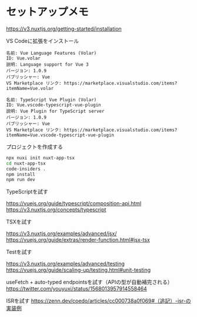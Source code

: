 # セットアップメモ

https://v3.nuxtjs.org/getting-started/installation

VS Codeに拡張をインストール

```
名前: Vue Language Features (Volar)
ID: Vue.volar
説明: Language support for Vue 3
バージョン: 1.0.9
パブリッシャー: Vue
VS Marketplace リンク: https://marketplace.visualstudio.com/items?itemName=Vue.volar
```

```
名前: TypeScript Vue Plugin (Volar)
ID: Vue.vscode-typescript-vue-plugin
説明: Vue Plugin for TypeScript server
バージョン: 1.0.9
パブリッシャー: Vue
VS Marketplace リンク: https://marketplace.visualstudio.com/items?itemName=Vue.vscode-typescript-vue-plugin
```

プロジェクトを作成する

```sh
npx nuxi init nuxt-app-tsx
cd nuxt-app-tsx
code-insiders .
npm install
npm run dev
```

TypeScriptを試す

https://vuejs.org/guide/typescript/composition-api.html
https://v3.nuxtjs.org/concepts/typescript

TSXを試す

https://v3.nuxtjs.org/examples/advanced/jsx/
https://vuejs.org/guide/extras/render-function.html#jsx-tsx

Testを試す

https://v3.nuxtjs.org/examples/advanced/testing
https://vuejs.org/guide/scaling-up/testing.html#unit-testing

useFetch + auto-typed endpointsを試す（APIの型が自動補完される）
https://twitter.com/youyuxi/status/1568013957914558464

ISRを試す
https://zenn.dev/coedo/articles/cc000738a0f069#（追記）-isr-の実装例

